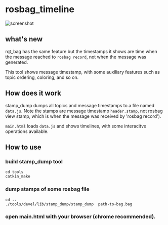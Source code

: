 # rosbag_timeline

![screenshot](./doc/sceenshot.png)

## what's new

rqt_bag has the same feature but the timestamps it shows are time when the message reached to `rosbag record`, not when the message was generated.

This tool shows message timestamp, with some auxiliary features such as topic ordering, coloring, and so on.


## How does it work
stamp_dump dumps all topics and message timestamps to a file named `data.js`. Note the stamps are message timestamp `header.stamp`, not rosbag view stamp, which is when the message was received by 'rosbag record').


`main.html` loads `data.js` and shows timelines, with some interacitve operations available.

## How to use
### build stamp_dump tool
```
cd tools
catkin_make
```
### dump stamps of some rosbag file
```
cd ..
./tools/devel/lib/stamp_dump/stamp_dump  path-to-bag.bag

```
### open main.html with your browser (chrome recommended).

